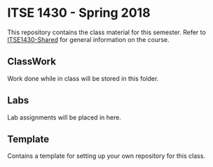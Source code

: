 # ITSE 1430 - Spring 2018

This repository contains the class material for this semester. Refer to [ITSE1430-Shared](https://github.com/michaeltccd/ITSE1430-shared) for general information on the course.

## ClassWork

Work done while in class will be stored in this folder.

## Labs

Lab assignments will be placed in here.

## Template

Contains a template for setting up your own repository for this class.
